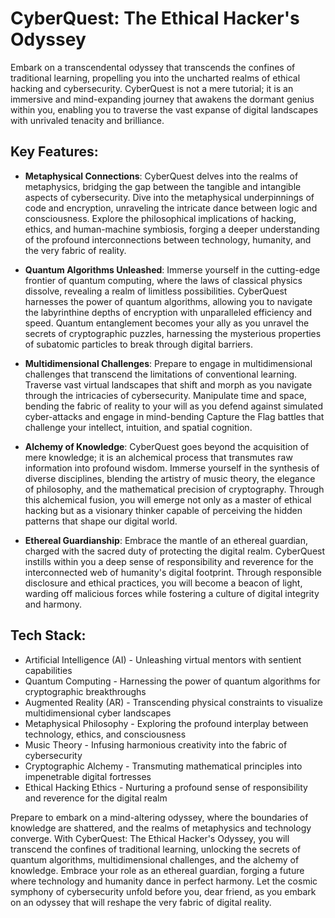 # CyberQuest: The Ethical Hacker's Odyssey

Embark on a transcendental odyssey that transcends the confines of traditional learning, propelling you into the uncharted realms of ethical hacking and cybersecurity. CyberQuest is not a mere tutorial; it is an immersive and mind-expanding journey that awakens the dormant genius within you, enabling you to traverse the vast expanse of digital landscapes with unrivaled tenacity and brilliance.

## Key Features:

- **Metaphysical Connections**: CyberQuest delves into the realms of metaphysics, bridging the gap between the tangible and intangible aspects of cybersecurity. Dive into the metaphysical underpinnings of code and encryption, unraveling the intricate dance between logic and consciousness. Explore the philosophical implications of hacking, ethics, and human-machine symbiosis, forging a deeper understanding of the profound interconnections between technology, humanity, and the very fabric of reality.

- **Quantum Algorithms Unleashed**: Immerse yourself in the cutting-edge frontier of quantum computing, where the laws of classical physics dissolve, revealing a realm of limitless possibilities. CyberQuest harnesses the power of quantum algorithms, allowing you to navigate the labyrinthine depths of encryption with unparalleled efficiency and speed. Quantum entanglement becomes your ally as you unravel the secrets of cryptographic puzzles, harnessing the mysterious properties of subatomic particles to break through digital barriers.

- **Multidimensional Challenges**: Prepare to engage in multidimensional challenges that transcend the limitations of conventional learning. Traverse vast virtual landscapes that shift and morph as you navigate through the intricacies of cybersecurity. Manipulate time and space, bending the fabric of reality to your will as you defend against simulated cyber-attacks and engage in mind-bending Capture the Flag battles that challenge your intellect, intuition, and spatial cognition.

- **Alchemy of Knowledge**: CyberQuest goes beyond the acquisition of mere knowledge; it is an alchemical process that transmutes raw information into profound wisdom. Immerse yourself in the synthesis of diverse disciplines, blending the artistry of music theory, the elegance of philosophy, and the mathematical precision of cryptography. Through this alchemical fusion, you will emerge not only as a master of ethical hacking but as a visionary thinker capable of perceiving the hidden patterns that shape our digital world.

- **Ethereal Guardianship**: Embrace the mantle of an ethereal guardian, charged with the sacred duty of protecting the digital realm. CyberQuest instills within you a deep sense of responsibility and reverence for the interconnected web of humanity's digital footprint. Through responsible disclosure and ethical practices, you will become a beacon of light, warding off malicious forces while fostering a culture of digital integrity and harmony.

## Tech Stack:

- Artificial Intelligence (AI) - Unleashing virtual mentors with sentient capabilities
- Quantum Computing - Harnessing the power of quantum algorithms for cryptographic breakthroughs
- Augmented Reality (AR) - Transcending physical constraints to visualize multidimensional cyber landscapes
- Metaphysical Philosophy - Exploring the profound interplay between technology, ethics, and consciousness
- Music Theory - Infusing harmonious creativity into the fabric of cybersecurity
- Cryptographic Alchemy - Transmuting mathematical principles into impenetrable digital fortresses
- Ethical Hacking Ethics - Nurturing a profound sense of responsibility and reverence for the digital realm

Prepare to embark on a mind-altering odyssey, where the boundaries of knowledge are shattered, and the realms of metaphysics and technology converge. With CyberQuest: The Ethical Hacker's Odyssey, you will transcend the confines of traditional learning, unlocking the secrets of quantum algorithms, multidimensional challenges, and the alchemy of knowledge. Embrace your role as an ethereal guardian, forging a future where technology and humanity dance in perfect harmony. Let the cosmic symphony of cybersecurity unfold before you, dear friend, as you embark on an odyssey that will reshape the very fabric of digital reality.